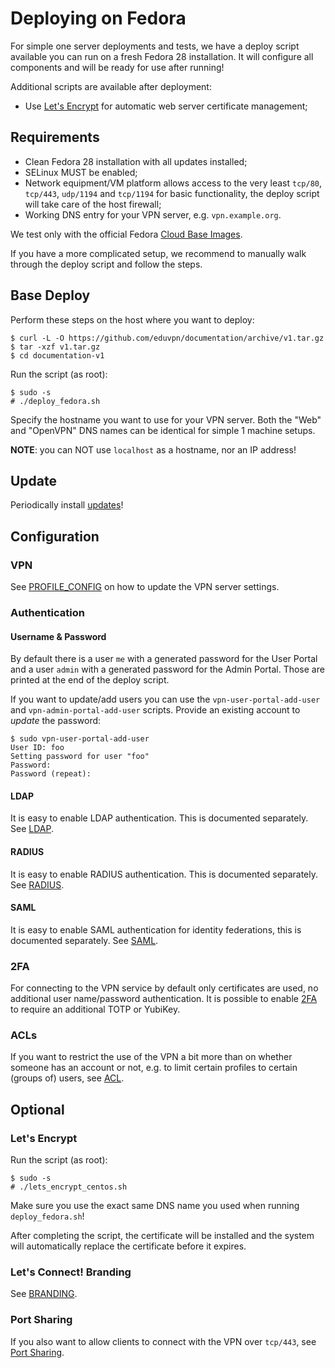 # Deploying on Fedora

For simple one server deployments and tests, we have a deploy script available 
you can run on a fresh Fedora 28 installation. It will configure all 
components and will be ready for use after running!

Additional scripts are available after deployment:

* Use [Let's Encrypt](https://letsencrypt.org/) for automatic web server 
  certificate management;

## Requirements

* Clean Fedora 28 installation with all updates installed;
* SELinux MUST be enabled;
* Network equipment/VM platform allows access to the very least `tcp/80`, 
  `tcp/443`, `udp/1194` and `tcp/1194` for basic functionality, the deploy 
  script will take care of the host firewall;
* Working DNS entry for your VPN server, e.g. `vpn.example.org`.

We test only with the official Fedora 
[Cloud Base Images](https://alt.fedoraproject.org/cloud/).
 
If you have a more complicated setup, we recommend to manually walk through 
the deploy script and follow the steps.

## Base Deploy

Perform these steps on the host where you want to deploy:

    $ curl -L -O https://github.com/eduvpn/documentation/archive/v1.tar.gz
    $ tar -xzf v1.tar.gz
    $ cd documentation-v1

Run the script (as root):

    $ sudo -s
    # ./deploy_fedora.sh

Specify the hostname you want to use for your VPN server. Both the "Web" and 
"OpenVPN" DNS names can be identical for simple 1 machine setups.

**NOTE**: you can NOT use `localhost` as a hostname, nor an IP address!

## Update

Periodically install [updates](update_system_fedora.sh)!

## Configuration

### VPN

See [PROFILE_CONFIG](PROFILE_CONFIG.md) on how to update the VPN server 
settings.

### Authentication 

#### Username & Password

By default there is a user `me` with a generated password for the User Portal
and a user `admin` with a generated password for the Admin Portal. Those are
printed at the end of the deploy script.

If you want to update/add users you can use the `vpn-user-portal-add-user` and
`vpn-admin-portal-add-user` scripts. Provide an existing account to _update_ 
the password:

    $ sudo vpn-user-portal-add-user
    User ID: foo
    Setting password for user "foo"
    Password: 
    Password (repeat): 

#### LDAP

It is easy to enable LDAP authentication. This is documented separately. See
[LDAP](LDAP.md).

#### RADIUS

It is easy to enable RADIUS authentication. This is documented separately. See
[RADIUS](RADIUS.md).

#### SAML

It is easy to enable SAML authentication for identity federations, this is 
documented separately. See [SAML](SAML.md).

### 2FA

For connecting to the VPN service by default only certificates are used, no 
additional user name/password authentication. It is possible to enable 
[2FA](2FA.md) to require an additional TOTP or YubiKey.

### ACLs

If you want to restrict the use of the VPN a bit more than on whether someone
has an account or not, e.g. to limit certain profiles to certain (groups of)
users, see [ACL](ACL.md).

## Optional

### Let's Encrypt

Run the script (as root):

    $ sudo -s
    # ./lets_encrypt_centos.sh

Make sure you use the exact same DNS name you used when running 
`deploy_fedora.sh`! 

After completing the script, the certificate will be installed and the system 
will automatically replace the certificate before it expires.

### Let's Connect! Branding

See [BRANDING](BRANDING.md).

### Port Sharing

If you also want to allow clients to connect with the VPN over `tcp/443`, see 
[Port Sharing](PORT_SHARING.md).
